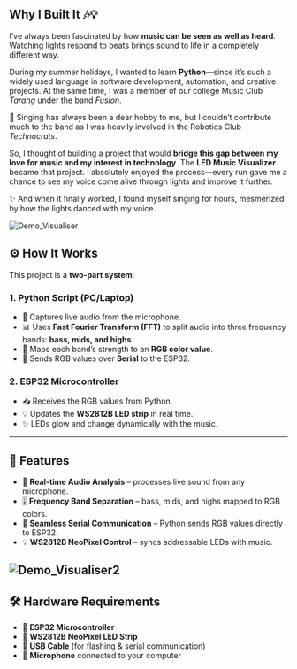 ## Why I Built It 🎶💡

I’ve always been fascinated by how **music can be seen as well as heard**. Watching lights respond to beats brings sound to life in a completely different way.  

During my summer holidays, I wanted to learn **Python**—since it’s such a widely used language in software development, automation, and creative projects. At the same time, I was a member of our college Music Club *Tarang* under the band *Fusion*.  

🎤 Singing has always been a dear hobby to me, but I couldn’t contribute much to the band as I was heavily involved in the Robotics Club *Technocrats*.  

So, I thought of building a project that would **bridge this gap between my love for music and my interest in technology**. The **LED Music Visualizer** became that project. I absolutely enjoyed the process—every run gave me a chance to see my voice come alive through lights and improve it further.  

✨ And when it finally worked, I found myself singing for hours, mesmerized by how the lights danced with my voice.  

![Demo_Visualiser](DemoVisualiser.gif)

## ⚙️ How It Works  

This project is a **two-part system**:  

### 1. Python Script (PC/Laptop)  
- 🎤 Captures live audio from the microphone.  
- 📊 Uses **Fast Fourier Transform (FFT)** to split audio into three frequency bands: **bass, mids, and highs**.  
- 🎨 Maps each band’s strength to an **RGB color value**.  
- 🔗 Sends RGB values over **Serial** to the ESP32.  

### 2. ESP32 Microcontroller  
- 📥 Receives the RGB values from Python.  
- 💡 Updates the **WS2812B LED strip** in real time.  
- ✨ LEDs glow and change dynamically with the music.  

---

## 🚀 Features  
- 🎵 **Real-time Audio Analysis** – processes live sound from any microphone.  
- 🎚️ **Frequency Band Separation** – bass, mids, and highs mapped to RGB colors.  
- 🔗 **Seamless Serial Communication** – Python sends RGB values directly to ESP32.  
- 💡 **WS2812B NeoPixel Control** – syncs addressable LEDs with music.  

![Demo_Visualiser2](DemoVisualizer2compressor.gif)
---

## 🛠️ Hardware Requirements  
- 🔲 **ESP32 Microcontroller**  
- 🌈 **WS2812B NeoPixel LED Strip**  
- 🔌 **USB Cable** (for flashing & serial communication)  
- 🎤 **Microphone** connected to your computer  
 
